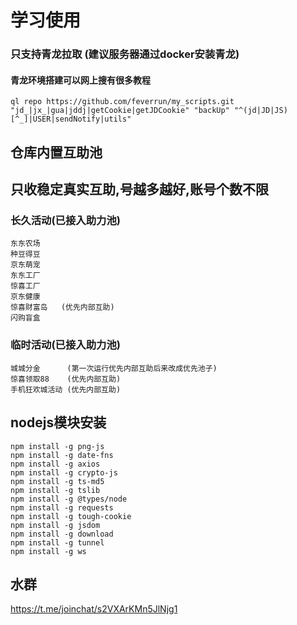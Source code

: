 # 学习使用
### 只支持青龙拉取  (建议服务器通过docker安装青龙)
#### 青龙环境搭建可以网上搜有很多教程
```
ql repo https://github.com/feverrun/my_scripts.git "jd_|jx_|gua|jddj|getCookie|getJDCookie" "backUp" "^(jd|JD|JS)[^_]|USER|sendNotify|utils"
```

## 仓库内置互助池
## 只收稳定真实互助,号越多越好,账号个数不限

### 长久活动(已接入助力池)
```
东东农场
种豆得豆
京东萌宠
东东工厂
惊喜工厂
京东健康
惊喜财富岛   (优先内部互助)
闪购盲盒
```

### 临时活动(已接入助力池)
```
城城分金      (第一次运行优先内部互助后来改成优先池子)
惊喜领取88    (优先内部互助)
手机狂欢城活动 (优先内部互助)
```

## nodejs模块安装
```
npm install -g png-js
npm install -g date-fns
npm install -g axios
npm install -g crypto-js
npm install -g ts-md5
npm install -g tslib
npm install -g @types/node
npm install -g requests
npm install -g tough-cookie
npm install -g jsdom
npm install -g download
npm install -g tunnel
npm install -g ws
```
## 水群
https://t.me/joinchat/s2VXArKMn5JlNjg1



